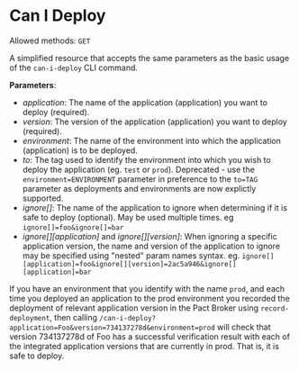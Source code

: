 # Can I Deploy

Allowed methods: `GET`

A simplified resource that accepts the same parameters as the basic usage of the `can-i-deploy` CLI command.

**Parameters**:

* _application_: The name of the application (application) you want to deploy (required).
* _version_: The version of the application (application) you want to deploy (required).
* _environment_: The name of the environment into which the application (application) is to be deployed. 
* _to_: The tag used to identify the environment into which you wish to deploy the application (eg. `test` or `prod`). Deprecated - use the `environment=ENVIRONMENT` parameter in preference to the `to=TAG` parameter as deployments and environments are now explictly supported.
* _ignore[]_: The name of the application to ignore when determining if it is safe to deploy (optional). May be used multiple times. eg `ignore[]=foo&ignore[]=bar`
* _ignore[][application]_ and _ignore[][version]_: When ignoring a specific application version, the name and version of the application to ignore may be specified using "nested" param names syntax. eg. `ignore[][application]=foo&ignore[][version]=2ac5a946&ignore[][application]=bar`


If you have an environment that you identify with the name `prod`, and each time you deployed an application to the prod environment you recorded the deployment of relevant application version in the Pact Broker using `record-deployment`, then calling `/can-i-deploy?application=Foo&version=734137278d&environment=prod` will check that version 734137278d of Foo has a successful verification result with each of the integrated application versions that are currently in prod. That is, it is safe to deploy.

